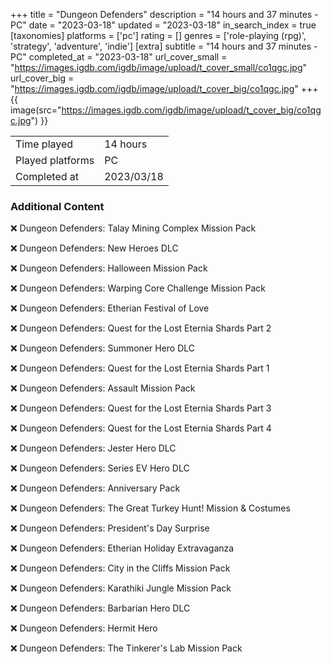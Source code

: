 +++
title = "Dungeon Defenders"
description = "14 hours and 37 minutes - PC"
date = "2023-03-18"
updated = "2023-03-18"
in_search_index = true
[taxonomies]
platforms = ['pc']
rating = []
genres = ['role-playing (rpg)', 'strategy', 'adventure', 'indie']
[extra]
subtitle = "14 hours and 37 minutes - PC"
completed_at = "2023-03-18"
url_cover_small = "https://images.igdb.com/igdb/image/upload/t_cover_small/co1qgc.jpg"
url_cover_big = "https://images.igdb.com/igdb/image/upload/t_cover_big/co1qgc.jpg"
+++
{{ image(src="https://images.igdb.com/igdb/image/upload/t_cover_big/co1qgc.jpg") }}

|              |            |
| ------------ | ---------- |
| Time played  | 14 hours |
| Played platforms    | PC |
| Completed at | 2023/03/18 |



### Additional Content


❌ Dungeon Defenders: Talay Mining Complex Mission Pack

❌ Dungeon Defenders: New Heroes DLC

❌ Dungeon Defenders: Halloween Mission Pack

❌ Dungeon Defenders: Warping Core Challenge Mission Pack

❌ Dungeon Defenders: Etherian Festival of Love

❌ Dungeon Defenders: Quest for the Lost Eternia Shards Part 2

❌ Dungeon Defenders: Summoner Hero DLC

❌ Dungeon Defenders: Quest for the Lost Eternia Shards Part 1

❌ Dungeon Defenders: Assault Mission Pack

❌ Dungeon Defenders: Quest for the Lost Eternia Shards Part 3

❌ Dungeon Defenders: Quest for the Lost Eternia Shards Part 4

❌ Dungeon Defenders: Jester Hero DLC

❌ Dungeon Defenders: Series EV Hero DLC

❌ Dungeon Defenders: Anniversary Pack

❌ Dungeon Defenders: The Great Turkey Hunt! Mission & Costumes

❌ Dungeon Defenders: President's Day Surprise

❌ Dungeon Defenders: Etherian Holiday Extravaganza

❌ Dungeon Defenders: City in the Cliffs Mission Pack

❌ Dungeon Defenders: Karathiki Jungle Mission Pack

❌ Dungeon Defenders: Barbarian Hero DLC

❌ Dungeon Defenders: Hermit Hero

❌ Dungeon Defenders: The Tinkerer's Lab Mission Pack

